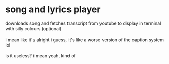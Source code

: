 # song and lyrics player

downloads song and fetches transcript from youtube to display in terminal with silly colours (optional)
</br>
</br>
i mean like it's alright i guess, it's like a worse version of the caption system lol
</br>
</br>
is it useless? i mean yeah, kind of
